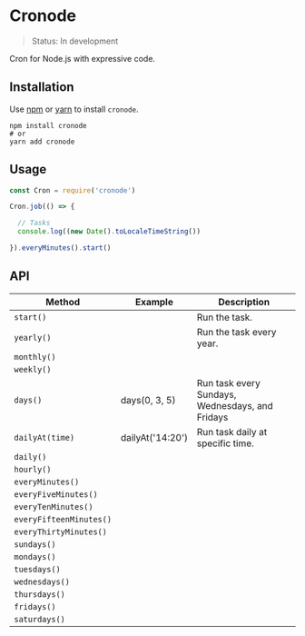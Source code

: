 # Cronode

> Status: In development

Cron for Node.js with expressive code.

## Installation

Use [npm](https://docs.npmjs.com/cli/install) or [yarn](https://yarnpkg.com) to install `cronode`.

```
npm install cronode
# or
yarn add cronode
```

## Usage

```js
const Cron = require('cronode')

Cron.job(() => {

  // Tasks
  console.log((new Date().toLocaleTimeString())

}).everyMinutes().start()
```

## API

| Method                 | Example          | Description                      |
|------------------------|------------------|----------------------------------|
| `start()`              |                  | Run the task.                    |
| `yearly()`             |                  | Run the task every year.         |
| `monthly()`            |                  |                                  |
| `weekly()`             |                  |                                  |
| `days()`               | days(0, 3, 5)    | Run task every Sundays, Wednesdays, and Fridays |
| `dailyAt(time)`        | dailyAt('14:20') | Run task daily at specific time. |
| `daily()`              |                  |                                  |
| `hourly()`             |                  |                                  |
| `everyMinutes()`       |                  |                                  |
| `everyFiveMinutes()`   |                  |                                  |
| `everyTenMinutes()`    |                  |                                  |
| `everyFifteenMinutes()`|                  |                                  |
| `everyThirtyMinutes()` |                  |                                  |
| `sundays()`            |                  |                                  |
| `mondays()`            |                  |                                  |
| `tuesdays()`           |                  |                                  |
| `wednesdays()`         |                  |                                  |
| `thursdays()`          |                  |                                  |
| `fridays()`            |                  |                                  |
| `saturdays()`          |                  |                                  |
